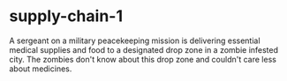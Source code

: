 # supply-chain-1
A sergeant on a military peacekeeping mission is delivering essential medical supplies and food to a designated drop zone in a zombie infested city. The zombies don't know about this drop zone and couldn't care less about medicines.
